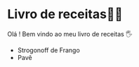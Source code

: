 # Livro de receitas:man_cook:

Olá ! Bem vindo ao meu livro de receitas :raised_hand_with_fingers_splayed:

- Strogonoff de Frango
- Pavê

